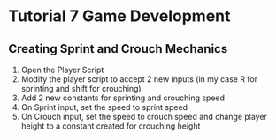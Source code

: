 # Tutorial 7 Game Development

## Creating Sprint and Crouch Mechanics
1. Open the Player Script
2. Modify the player script to accept 2 new inputs (in my case R for sprinting and shift for crouching)
3. Add 2 new constants for sprinting and crouching speed
4. On Sprint input, set the speed to sprint speed
5. On Crouch input, set the speed to crouch speed and change player height to a constant created for crouching height